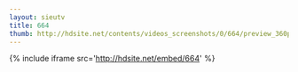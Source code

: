 ```yaml
---
layout: sieutv
title: 664
thumb: http://hdsite.net/contents/videos_screenshots/0/664/preview_360p.mp4.jpg
---
```

{% include iframe src='http://hdsite.net/embed/664' %}
 
